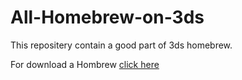 # All-Homebrew-on-3ds
This repositery contain a good part of 3ds homebrew.

For download a Hombrew [click here](https://github.com/Ghost0159/All-Homebrew-on-3ds/releases/)
